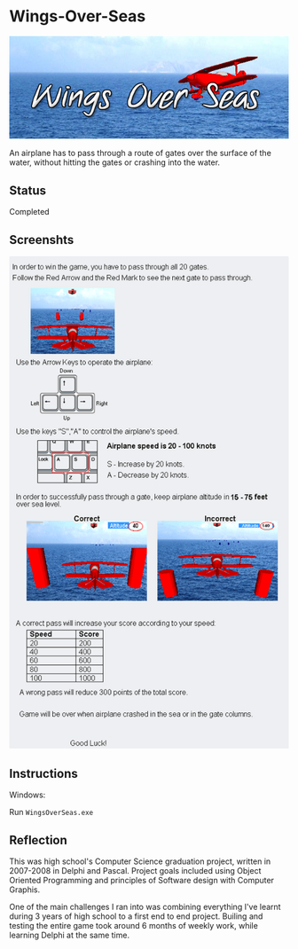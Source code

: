 # Wings-Over-Seas

![logo](https://github.com/talkor/Wings-Over-Seas/blob/master/logo.jpg?raw=true)

An airplane has to pass through a route of gates over the surface of the water, without hitting the gates or crashing into the water.

## Status

Completed

## Screenshts

![instructions](https://github.com/talkor/Wings-Over-Seas/blob/master/Instructions.bmp?raw=true)


## Instructions

Windows:

Run `WingsOverSeas.exe`  

## Reflection

This was high school's Computer Science graduation project, written in 2007-2008 in Delphi and Pascal. Project goals included using Object Oriented Programming and principles of Software design with Computer Graphis. 

One of the main challenges I ran into was combining everything I've learnt during 3 years of high school to a first end to end project. Builing and testing the entire game took around 6 months of weekly work, while learning Delphi at the same time.

